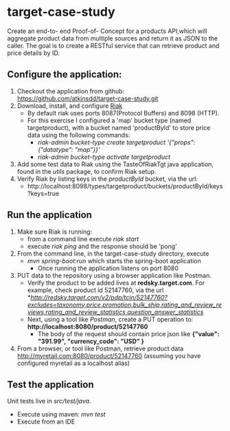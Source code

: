 # target-case-study
Create an end-to- end Proof-of- Concept for a products API,which will aggregate product data from multiple sources and return it as JSON to the caller.
The goal is to create a RESTful service that can retrieve product and price details by ID.

## Configure the application:
1. Checkout the application from github: https://github.com/atkinsdd/target-case-study.git
1. Download, install, and configure [Riak](https://www.tiot.jp/riak-docs/riak/kv/2.2.3/) 
   - By default riak uses ports 8087(Protocol Buffers) and 8098 (HTTP).
    - For this exercise I configured a 'map' bucket type (named targetproduct), with a bucket named 'productById' to store price data using the following commands:
	  - *riak-admin bucket-type create targetproduct '{"props":{"datatype": "map"}}'*
	  - *riak-admin bucket-type activate targetproduct*
1. Add some test data to Riak using the TasteOfRiakTgt java application, found in the *utils* package, to confirm Riak setup.
1. Verify Riak by listing keys in the *productById* bucket, via the url: 	
   - http://localhost:8098/types/targetproduct/buckets/productById/keys?keys=true
## Run the application
1. Make sure Riak is running:
   - from a command line execute *riak start*
   - execute *riak ping* and the response should be  'pong'
1. From the command line, in the target-case-study directory, execute
   - *mvn spring-boot:run*   which starts the spring-boot application
     - Once running the application listens on port 8080
1. PUT data to the repository using a browser application like Postman.
   - Verify the product to be added lives at **redsky.target.com**. For example, check product id 52147760, via the url **http://redsky.target.com/v2/pdp/tcin/52147760?excludes=taxonomy,price,promotion,bulk_ship,rating_and_review_reviews,rating_and_review_statistics,question_answer_statistics*
   - Next, using a tool like *Postman*, create a PUT operation to: **http://localhost:8080/product/52147760**
     - The body of the request should contain price json like **{"value": "391.99",  "currency_code": "USD" }**
1. From a browser, or tool like Postman, retrieve product data
		http://myretail.com:8080/product/52147760  (assuming you have configured myretail as a localhost alias)
## Test the application
Unit tests live in *src/test/java*.  
- Execute using maven:  *mvn test*
- Execute from an IDE 
